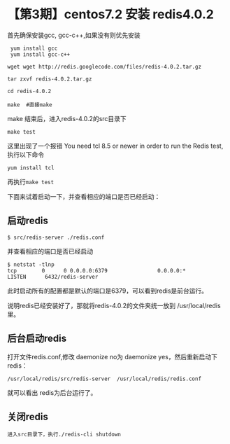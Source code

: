 # 【第3期】centos7.2 安装 redis4.0.2
首先确保安装gcc, gcc-c++,如果没有则优先安装
```
 yum install gcc
 yum install gcc-c++

```
```
wget wget http://redis.googlecode.com/files/redis-4.0.2.tar.gz

tar zxvf redis-4.0.2.tar.gz

cd redis-4.0.2

make  #直接make

```

make 结束后，进入redis-4.0.2的src目录下

```
make test
```
这里出现了一个报错 You need tcl 8.5 or newer in order to run the Redis test,执行以下命令

```
yum install tcl
```
再执行`make test`

下面来试着启动一下，并查看相应的端口是否已经启动：

## 启动redis

```
$ src/redis-server ./redis.conf
```
并查看相应的端口是否已经启动

```
$ netstat -tlnp
tcp        0      0 0.0.0.0:6379                0.0.0.0:*                   LISTEN      6432/redis-server
```

此时启动所有的配置都是默认的端口是6379，可以看到redis是前台运行。

说明redis已经安装好了，那就将redis-4.0.2的文件夹统一放到 /usr/local/redis里。


## 后台启动redis

打开文件redis.conf,修改 daemonize no为 daemonize yes，然后重新启动下redis：

```
/usr/local/redis/src/redis-server  /usr/local/redis/redis.conf
```

就可以看出 redis为后台运行了。

## 关闭redis

```
进入src目录下，执行./redis-cli shutdown
```


